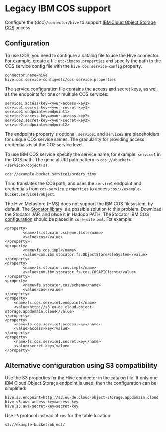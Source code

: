 # Legacy IBM COS support

Configure the {doc}`/connector/hive` to support [IBM Cloud Object Storage COS](https://www.ibm.com/cloud/object-storage) access.

## Configuration

To use COS, you need to configure a catalog file to use the Hive
connector. For example, create a file `etc/ibmcos.properties` and
specify the path to the COS service config file with the
`hive.cos.service-config` property.

```properties
connector.name=hive
hive.cos.service-config=etc/cos-service.properties
```

The service configuration file contains the access and secret keys, as well as
the endpoints for one or multiple COS services:

```properties
service1.access-key=<your-access-key1>
service1.secret-key=<your-secret-key1>
service1.endpoint=<endpoint1>
service2.access-key=<your-access-key2>
service2.secret-key=<your-secret-key2>
service2.endpoint=<endpoint2>
```

The endpoints property is optional. `service1` and `service2` are
placeholders for unique COS service names. The granularity for providing access
credentials is at the COS service level.

To use IBM COS service, specify the service name, for example: `service1` in
the COS path. The general URI path pattern is
`cos://<bucket>.<service>/object(s)`.

```
cos://example-bucket.service1/orders_tiny
```

Trino translates the COS path, and uses the `service1` endpoint and
credentials from `cos-service.properties` to access
`cos://example-bucket.service1/object`.

The Hive Metastore (HMS) does not support the IBM COS filesystem, by default.
The [Stocator library](https://github.com/CODAIT/stocator) is a possible
solution to this problem. Download the [Stocator JAR](https://repo1.maven.org/maven2/com/ibm/stocator/stocator/1.1.4/stocator-1.1.4.jar),
and place it in Hadoop PATH. The [Stocator IBM COS configuration](https://github.com/CODAIT/stocator#reference-stocator-in-the-core-sitexml)
should be placed in `core-site.xml`. For example:

```
<property>
        <name>fs.stocator.scheme.list</name>
        <value>cos</value>
</property>
<property>
        <name>fs.cos.impl</name>
        <value>com.ibm.stocator.fs.ObjectStoreFileSystem</value>
</property>
<property>
        <name>fs.stocator.cos.impl</name>
        <value>com.ibm.stocator.fs.cos.COSAPIClient</value>
</property>
<property>
        <name>fs.stocator.cos.scheme</name>
        <value>cos</value>
</property>
<property>
    <name>fs.cos.service1.endpoint</name>
    <value>http://s3.eu-de.cloud-object-storage.appdomain.cloud</value>
</property>
<property>
    <name>fs.cos.service1.access.key</name>
    <value>access-key</value>
</property>
<property>
    <name>fs.cos.service1.secret.key</name>
    <value>secret-key</value>
</property>
```

## Alternative configuration using S3 compatibility

Use the S3 properties for the Hive connector in the catalog file. If only one
IBM Cloud Object Storage endpoint is used, then the configuration can be
simplified:

```
hive.s3.endpoint=http://s3.eu-de.cloud-object-storage.appdomain.cloud
hive.s3.aws-access-key=access-key
hive.s3.aws-secret-key=secret-key
```

Use `s3` protocol instead of `cos` for the table location:

```
s3://example-bucket/object/
```
